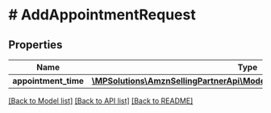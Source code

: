 # # AddAppointmentRequest

## Properties

Name | Type | Description | Notes
------------ | ------------- | ------------- | -------------
**appointment_time** | [**\MPSolutions\AmznSellingPartnerApi\Models\Services\AppointmentTimeInput**](AppointmentTimeInput.md) |  |

[[Back to Model list]](../../README.md#models) [[Back to API list]](../../README.md#endpoints) [[Back to README]](../../README.md)
